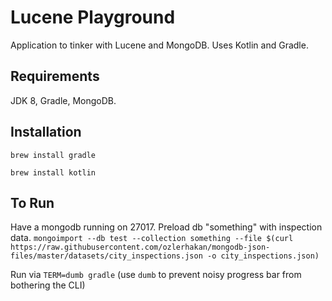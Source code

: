 # Lucene Playground

Application to tinker with Lucene and MongoDB. Uses Kotlin and Gradle. 

## Requirements

JDK 8, Gradle, MongoDB.

## Installation

`brew install gradle`

`brew install kotlin`

## To Run

Have a mongodb running on 27017. Preload db "something" with inspection data. `mongoimport --db test --collection something --file $(curl https://raw.githubusercontent.com/ozlerhakan/mongodb-json-files/master/datasets/city_inspections.json -o city_inspections.json)`

Run via `TERM=dumb gradle` (use `dumb` to prevent noisy progress bar from bothering the CLI)
